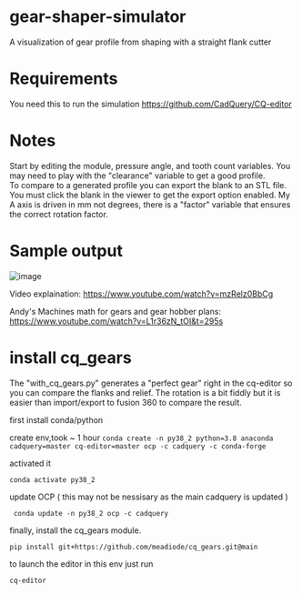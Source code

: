 # gear-shaper-simulator
A visualization of gear profile from shaping with a straight flank cutter

# Requirements

You need this to run the simulation https://github.com/CadQuery/CQ-editor

# Notes
Start by editing the module, pressure angle, and tooth count variables.
You may need to play with the "clearance" variable to get a good profile.  
To compare to a generated profile you can export the blank to an STL file.  You must click the blank in the viewer to get the export option enabled.
My A axis is driven in mm not degrees, there is a "factor" variable that ensures the correct rotation factor.

# Sample output
![image](https://user-images.githubusercontent.com/20271/149571736-50374cd9-5b53-46e5-81c3-09f860f9f0de.png)

Video explaination: https://www.youtube.com/watch?v=mzRelz0BbCg  

Andy's Machines math for gears and gear hobber plans: https://www.youtube.com/watch?v=L1r36zN_tOI&t=295s

# install cq_gears

The "with_cq_gears.py" generates a "perfect gear" right in the cq-editor so you can compare the flanks and relief.  The rotation is a bit fiddly but it is easier than import/export to fusion 360 to compare the result.

first install conda/python

create env,took ~ 1 hour
`conda create -n py38_2 python=3.8 anaconda cadquery=master cq-editor=master ocp -c cadquery -c conda-forge`

activated it

`conda activate py38_2`

update OCP ( this may not be nessisary as the main cadquery is updated )

` conda update -n py38_2 ocp -c cadquery`

finally, install the cq_gears module.

`pip install git+https://github.com/meadiode/cq_gears.git@main`

to launch the editor in this env just run 

`cq-editor`



